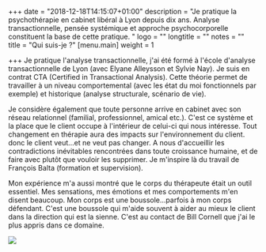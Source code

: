 +++
date = "2018-12-18T14:15:07+01:00"
description = "Je pratique la psychothérapie en cabinet libéral à Lyon depuis dix ans. Analyse transactionnelle, pensée systémique et approche psychocorporelle constituent la base de cette pratique. "
logo = ""
longtitle = ""
notes = ""
title = "Qui suis-je ?"
[menu.main]
weight = 1

+++
Je pratique l'analyse transactionnelle, j'ai été formé à l'école d'analyse transactionnelle de Lyon (avec Elyane Alleysson et Sylvie Nay). Je suis en contrat CTA (Certified in Transactional Analysis). Cette théorie permet de travailler à un niveau comportemental (avec les état du moi  fonctionnels par exemple) et historique (analyse structurale,  scénario de vie).

Je considère également que toute personne arrive en cabinet avec son réseau relationnel (familial, professionnel, amical etc.). C'est ce système et la place que le client occupe à l'intérieur de celui-ci qui nous intéresse. Tout changement en thérapie aura des impacts sur l'environnement du client.  donc le client veut...et ne veut pas changer. A nous d'accueillir   les  contradictions inévitables  rencontrées dans toute  croissance humaine, et de faire avec plutôt que vouloir les supprimer. Je m'inspire là du travail de François Balta (formation et supervision).

Mon expérience m'a aussi montré que le corps du thérapeute était un outil essentiel. Mes sensations, mes émotions et mes comportements m'en disent beaucoup.  Mon corps est une boussole...parfois à mon corps défendant. C'est une boussole qui m'aide souvent à  aider au mieux le client dans la direction qui est la sienne. C'est au contact de Bill Cornell que j'ai le plus appris dans ce domaine.

![](https://res.cloudinary.com/dpjfqut00/w_900/v1543473134/DSCF8639.jpg)